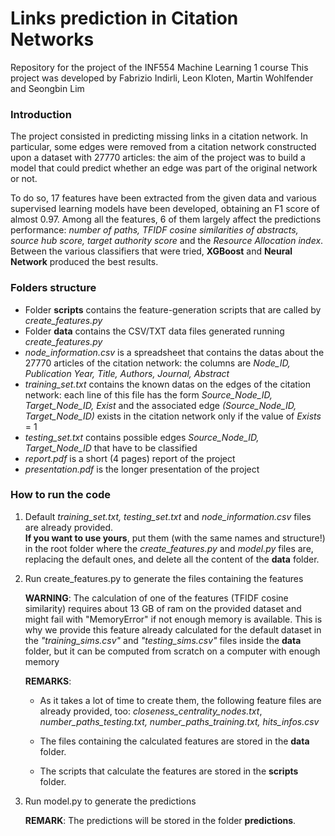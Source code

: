 # Links prediction in Citation Networks
Repository for the project of the INF554 Machine Learning 1 course
This project was developed by Fabrizio Indirli, Leon Kloten, Martin Wohlfender and Seongbin Lim

### Introduction
The project consisted in predicting missing links in a citation network.
In particular, some edges were removed from a citation network constructed upon a dataset with 27770 articles: the aim of the project was to build a model that could predict whether an edge was part of the original network or not.

To do so, 17 features have been extracted from the given data and various supervised learning models have been developed,
obtaining an F1 score of almost 0.97.
Among all the features, 6 of them largely affect the predictions performance: *number of paths, TFIDF cosine similarities of
abstracts, source hub score, target authority score* and the *Resource Allocation index*.
Between the various classifiers that were tried, **XGBoost** and **Neural Network** produced the best results.

### Folders structure
- Folder **scripts** contains the feature-generation scripts that are called by *create_features.py*
- Folder **data** contains the CSV/TXT data files generated running *create_features.py*
- *node_information.csv* is a spreadsheet that contains the datas about the 27770 articles of the citation network: the columns are *Node_ID, Publication Year, Title, Authors, Journal, Abstract*
- *training_set.txt* contains the known datas on the edges of the citation network: each line of this file
has the form *Source_Node_ID, Target_Node_ID, Exist* and the associated edge *(Source_Node_ID, Target_Node_ID)* exists in the citation network only if the value of *Exists* = 1
- *testing_set.txt* contains possible edges *Source_Node_ID, Target_Node_ID* that have to be classified
- *report.pdf* is a short (4 pages) report of the project
- *presentation.pdf* is the longer presentation of the project

### How to run the code
1. Default *training_set.txt, testing_set.txt* and *node_information.csv* files are already provided. <br>
**If you want to use yours**, put them (with the same names and structure!) in the root folder where the *create_features.py* and *model.py* files are, replacing the default ones, and delete all the content of the **data** folder.
2. Run create_features.py to generate the files containing the features

    **WARNING**: 
	The calculation of one of the features (TFIDF cosine similarity) requires about 13 GB of ram on the provided dataset and might fail with "MemoryError" if not enough memory is available.
    This is why we provide this feature already calculated for the default dataset in the *"training_sims.csv"* and *"testing_sims.csv"* files inside the **data** folder, but it can be computed from scratch on a computer with enough memory

    **REMARKS**:
    * As it takes a lot of time to create them, the following feature files are already provided, too:
	*closeness_centrality_nodes.txt*, *number_paths_testing.txt, number_paths_training.txt, hits_infos.csv* <br>

	 * The files containing the calculated features are stored in the **data** folder.
	
	 * The scripts that calculate the features are stored in the **scripts** folder.
 	
2. Run model.py to generate the predictions
    
    **REMARK**: 
	The predictions will be stored in the folder **predictions**.
